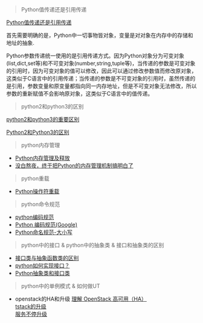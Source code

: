 > Python值传递还是引用传递

[Python值传递还是引用传递](https://blog.csdn.net/hohaizx/article/details/78427406)


首先需要明确的是，Python中一切事物皆对象，变量是对对象在内存中的存储和地址的抽象.

Python参数传递统一使用的是引用传递方式。因为Python对象分为可变对象(list,dict,set等)和不可变对象(number,string,tuple等)，当传递的参数是可变对象的引用时，因为可变对象的值可以修改，因此可以通过修改参数值而修改原对象，这类似于C语言中的引用传递；当传递的参数是不可变对象的引用时，虽然传递的是引用，参数变量和原变量都指向同一内存地址，但是不可变对象无法修改，所以参数的重新赋值不会影响原对象，这类似于C语言中的值传递。

> python2和python3的区别

[python2和python3的重要区别](https://blog.csdn.net/weixin_43598885/article/details/113093474)

[Python2和Python3的区别](https://zhuanlan.zhihu.com/p/161380701)


> python内存管理
- [Python内存管理及释放](https://blog.csdn.net/jiangjiang_jian/article/details/79140742)
- [没白熬夜，终于把Python的内存管理机制搞明白了](https://zhuanlan.zhihu.com/p/164627977)


> python重载
- [Python操作符重载](https://www.yiibai.com/python/operator-overloading.html)

> python命令规范
- [python编码规范](https://blog.csdn.net/qq_33591055/article/details/99581791)
- [Python 编码规范(Google)](https://www.runoob.com/w3cnote/google-python-styleguide.html)
- [Python命名规范-大小写](https://blog.csdn.net/quietbxj/article/details/107188786)

> python中的接口 & python中的抽象类 & 接口和抽象类的区别          
- [接口类与抽象函数类的区别](https://blog.csdn.net/qq_36098284/article/details/80751701)
- [python如何实现接口？](https://blog.csdn.net/weixin_42181824/article/details/81874725)
- [Python抽象类和接口类](https://www.cnblogs.com/weihengblog/p/8528967.html)


> python中的单例模式 & 如何做UT


- openstack的HA和升级
    [理解 OpenStack 高可用（HA）](https://www.cnblogs.com/sammyliu/p/4741967.html)       
    [tstack的升级](https://cloud.tencent.com/developer/article/1174475)        
    [服务不停升级](https://zhuanlan.zhihu.com/p/79944995)
